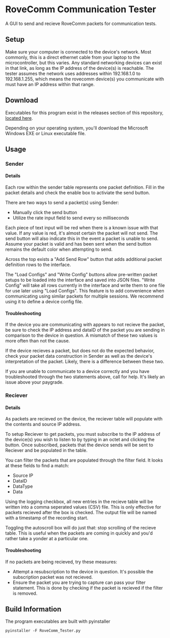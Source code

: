 # RoveComm Communication Tester
A GUI to send and recieve RoveComm packets for communication tests.

## Setup
Make sure your computer is connected to the device's network. Most commonly, this is a direct ethernet cable from your laptop to the microcontroller, but this varies. Any standard networking devices can exist in that link, as long as the IP address of the device(s) is reachable. The tester assumes the network uses addresses within 192.168.1.0 to 192.168.1.255, which means the rovecomm device(s) you communicate with must have an IP address within that range.

## Download

Executables for this program exist in the releases section of this repository, [located here](https://github.com/MissouriMRDT/RoveComm_Tester_Software/releases).

Depending on your operating system, you'll download the Microsoft Windows EXE or Linux executable file.

## Usage

### Sender

#### Details

Each row within the sender table represents one packet definition. Fill in the packet details and check the enable box to activiate the send button.

There are two ways to send a packet(s) using Sender:
- Manually click the send button
- Utilize the rate input field to send every so milliseconds

Each piece of text input will be red when there is a known issue with that value. If any value is red, it's almost certain the packet will not send. The send button will also indicate this in the event a packet is unable to send. Assume your packet is valid and has been sent when the send button remains the default color when attempting to send. 

Across the top exists a "Add Send Row" button that adds additional packet definition rows to the interface.

The "Load Configs" and "Write Config" buttons allow pre-written packet setups to be loaded into the interface and saved into JSON files. "Write Config" will take all rows currently in the interface and write them to one file for use later using "Load Configs". This feature is to add convenience when communicating using similar packets for multiple sessions. We recommend using it to define a device config file. 

#### Troubleshooting

If the device you are communicating with appears to not recieve the packet, be sure to check the IP address and dataID of the packet you are sending in comparison to the device in question. A mismatch of these two values is more often than not the cause.

If the device recieves a packet, but does not do the expected behavior, check your packet data construction in Sender as well as the device's interpretation of the packet. Likely, there is a difference between these two.

If you are unable to communicate to a device correctly and you have troubleshooted through the two statements above, call for help. It's likely an issue above your paygrade.

### Reciever

#### Details

As packets are recieved on the device, the reciever table will populate with the contents and source IP address.

To setup Reciever to get packets, you must subscribe to the IP address of the device(s) you wish to listen to by typing in an octet and clicking the button. Once subscribed, packets that the device sends will be sent to Reciever and be populated in the table.

You can filter the packets that are populated through the filter field. 
It looks at these fields to find a match:
- Source IP
- DataID
- DataType
- Data

Using the logging checkbox, all new entries in the recieve table will be written into a comma seperated values (CSV) file. This is only effective for packets recieved after the box is checked. The output file will be named with a timestamp of the recording start.

Toggling the autoscroll box will do just that: stop scrolling of the recieve table. This is useful when the packets are coming in quickly and you'd rather take a yonder at a particular one.

#### Troubleshooting

If no packets are being recieved, try these measures:
- Attempt a resubscription to the device in question. It's possible the subscription packet was not recieved.
- Ensure the packet you are trying to capture can pass your filter statement. This is done by checking if the packet is recieved if the filter is removed.

## Build Information

The program executables are built with pyinstaller

```
pyinstaller -F RoveComm_Tester.py
```
